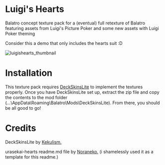 # Luigi's Hearts
Balatro concept texture pack for a (eventual) full retexture of Balatro featuring assets from Luigi's Picture Poker and some new assets with Luigi Poker theming

Consider this a demo that only includes the hearts suit :D

![luigishearts_thumbnail](https://github.com/user-attachments/assets/1e9cbc24-0ace-443e-83bc-bb449ac4d969)
# Installation
This texture pack requires <a href="https://github.com/Kekulism/DeckSkinsLite"> DeckSkinsLite</a> to implement the textures properly. Once you have DeckSkinsLite set up, extract the zip file and copy the contents to the mod folder (...\AppData\Roaming\Balatro\Mods\DeckSkinsLite). From there, you should be all good to go!
# Credits
DeckSkinsLite by <a href="https://github.com/Kekulism"> Kekulism.</a>

urasekai-hearts readme.md file by <a href="https://github.com/Noranek0451"> Noraneko.</a> (i shamelessly used it as a template for this readme.) 
